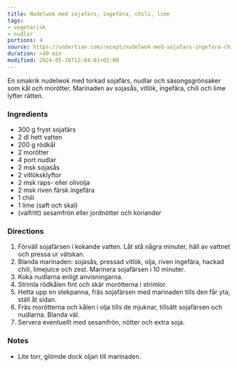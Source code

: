 ```yaml
---
title: Nudelwok med sojafärs, ingefära, chili, lime
tags:
- vegetarisk
- nudlar
portions: 4
source: https://undertian.com/recept/nudelwok-med-sojafars-ingefara-chili-lime/
duration: >40 min
modified: 2024-05-26T12:04:01+02:00
---
```


En smakrik nudelwok med torkad sojafärs, nudlar och säsongsgrönsaker som kål och morötter. Marinaden av sojasås, vitlök, ingefära, chili och lime lyfter rätten.

### Ingredients
- 300 g fryst sojafärs
- 2 dl hett vatten
- 200 g rödkål
- 2 morötter
- 4 port nudlar
- 2 msk sojasås
- 2 vitlöksklyftor
- 2 msk raps- eller olivolja
- 2 msk riven färsk ingefära
- 1 chili
- 1 lime (saft och skal)
- (valfritt) sesamfrön eller jordnötter och koriander

### Directions
1. Förväll sojafärsen i kokande vatten. Låt stå några minuter, häll av vattnet och pressa ur vätskan.
2. Blanda marinaden: sojasås, pressad vitlök, olja, riven ingefära, hackad chili, limejuice och zest. Marinera sojafärsen i 10 minuter.
3. Koka nudlarna enligt anvisningarna.
4. Strimla rödkålen fint och skär morötterna i strimlor.
5. Hetta upp en stekpanna, fräs sojafärsen med marinaden tills den får yta, ställ åt sidan.
6. Fräs morötterna och kålen i olja tills de mjuknar, tillsätt sojafärsen och nudlarna. Blanda väl.
7. Servera eventuellt med sesamfrön, nötter och extra soja.

### Notes
- Lite torr, glömde dock oljan till marinaden.